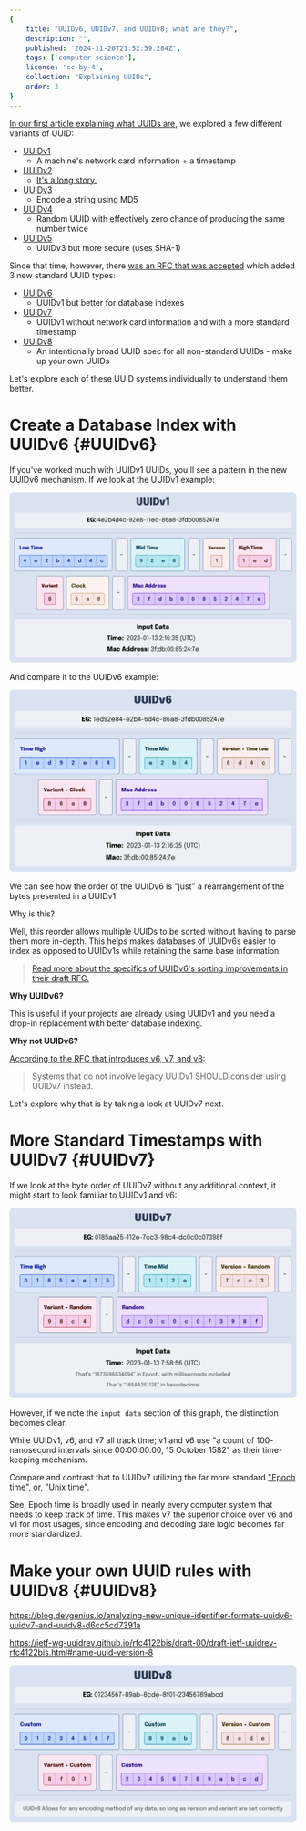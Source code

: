 ```yaml
---
{
    title: "UUIDv6, UUIDv7, and UUIDv8; what are they?",
    description: "",
    published: '2024-11-20T21:52:59.284Z',
    tags: ['computer science'],
    license: 'cc-by-4',
    collection: "Explaining UUIDs",
    order: 3
}
---
```


[In our first article explaining what UUIDs are](/posts/what-are-uuids), we explored a few different variants of UUID:

- [UUIDv1](/posts/what-are-uuids#UUIDv1)
  - A machine's network card information + a timestamp
- [UUIDv2](/posts/what-are-uuids#UUIDv2)
  - [It's a long story.](/posts/what-happened-to-uuid-v2)
- [UUIDv3](/posts/what-are-uuids#UUIDv3and5)
  - Encode a string using MD5
- [UUIDv4](/posts/what-are-uuids#UUIDv4)
  - Random UUID with effectively zero chance of producing the same number twice
- [UUIDv5](/posts/what-are-uuids#UUIDv3and5)
  - UUIDv3 but more secure (uses SHA-1)

Since that time, however, there [was an RFC that was accepted](https://www.ietf.org/archive/id/draft-peabody-dispatch-new-uuid-format-04.html) which added 3 new standard UUID types:

- [UUIDv6](#UUIDv6)
  - UUIDv1 but better for database indexes
- [UUIDv7](#UUIDv7)
  - UUIDv1 without network card information and with a more standard timestamp
- [UUIDv8](#UUIDv8)
  - An intentionally broad UUID spec for all non-standard UUIDs - make up your own UUIDs

Let's explore each of these UUID systems individually to understand them better.



# Create a Database Index with UUIDv6 {#UUIDv6}

If you've worked much with UUIDv1 UUIDs, you'll see a pattern in the new UUIDv6 mechanism. If we look at the UUIDv1 example:

![A UUID broken down into "Low Time", a dash, "Mid Time", a dash, "Version", "High Time", a dash, "Variant", "Clock", a dash, and finally a "MAC Address". An example UUIDv1 might be "4e2b4d4c-92e8-11ed-86a8-3fdb0085247e"](../what-are-uuids/UUIDv1.svg)

And compare it to the UUIDv6 example:

![// TODO: Write](./UUIDv6.svg)

We can see how the order of the UUIDv6 is "just" a rearrangement of the bytes presented in a UUIDv1.

Why is this?

Well, this reorder allows multiple UUIDs to be sorted without having to parse them more in-depth. This helps makes databases of UUIDv6s easier to index as opposed to UUIDv1s while retaining the same base information.

> [Read more about the specifics of UUIDv6's sorting improvements in their draft RFC.](https://ietf-wg-uuidrev.github.io/rfc4122bis/draft-00/draft-ietf-uuidrev-rfc4122bis.html#section-6.10)

**Why UUIDv6?**

This is useful if your projects are already using UUIDv1 and you need a drop-in replacement with better database indexing.

**Why not UUIDv6?**

[According to the RFC that introduces v6, v7, and v8](https://ietf-wg-uuidrev.github.io/rfc4122bis/draft-00/draft-ietf-uuidrev-rfc4122bis.html#name-uuid-version-6): 

> Systems that do not involve legacy UUIDv1 SHOULD consider using UUIDv7 instead.

Let's explore why that is by taking a look at UUIDv7 next.

# More Standard Timestamps with UUIDv7 {#UUIDv7}

If we look at the byte order of UUIDv7 without any additional context, it might start to look familiar to UUIDv1 and v6:

![// TODO: Write](./UUIDv7.svg)

However, if we note the `input data` section of this graph, the distinction becomes clear.

While UUIDv1, v6, and v7 all track time; v1 and v6 use "a count of 100- nanosecond intervals since 00:00:00.00, 15 October 1582" as their time-keeping mechanism.

Compare and contrast that to UUIDv7 utilizing the far more standard ["Epoch time", or, "Unix time"](https://en.wikipedia.org/wiki/Unix_time).

See, Epoch time is broadly used in nearly every computer system that needs to keep track of time. This makes v7 the superior choice over v6 and v1 for most usages, since encoding and decoding date logic becomes far more standardized.

# Make your own UUID rules with UUIDv8 {#UUIDv8}

https://blog.devgenius.io/analyzing-new-unique-identifier-formats-uuidv6-uuidv7-and-uuidv8-d6cc5cd7391a

https://ietf-wg-uuidrev.github.io/rfc4122bis/draft-00/draft-ietf-uuidrev-rfc4122bis.html#name-uuid-version-8

![// TODO: Write](./UUIDv8.svg)